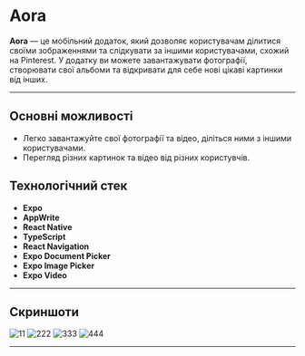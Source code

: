 # Aora

<strong>Aora</strong> — це мобільний додаток, який дозволяє користувачам ділитися своїми зображеннями та слідкувати за іншими користувачами, схожий на Pinterest. У додатку ви можете завантажувати фотографії, створювати свої альбоми та відкривати для себе нові цікаві картинки від інших.

---

## Основні можливості

- Легко завантажуйте свої фотографії та відео, діліться ними з іншими користувачами.
- Перегляд різних картинок та відео від різних користувчів.


## Технологічний стек
- **Expo**
- **AppWrite**
- **React Native**
- **TypeScript**
- **React Navigation**
- **Expo Document Picker**
- **Expo Image Picker**
- **Expo Video**

---

## Скриншоти

![11](https://github.com/user-attachments/assets/5ac5f6da-d7f4-424f-b149-17ae08e04887)
![222](https://github.com/user-attachments/assets/e60a913e-2660-4545-b184-4b1860799844)
![333](https://github.com/user-attachments/assets/577d6cc5-7354-4968-8b24-6dc39eec74e4)
![444](https://github.com/user-attachments/assets/94e032bd-d60b-455a-b167-76471c0ba768)

---
